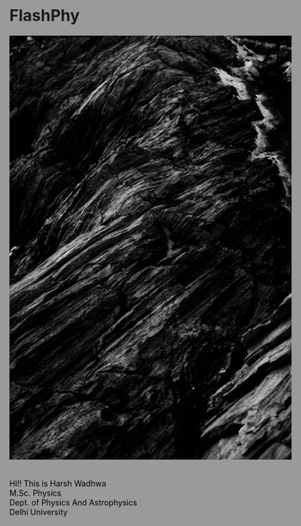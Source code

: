 # FlashPhy
![Background Image](pexels-adrien-olichon-2931270.jpg)
<html style="background-color:rgba(55, 55, 55, 0.5);">
  <body>
    <p1 style="color:black;">
     <br>Hi!! This is Harsh Wadhwa<br>
      M.Sc. Physics<br>
      Dept. of Physics And Astrophysics<br>
      Delhi University<br>
    </p1>
   </body>
</html>
